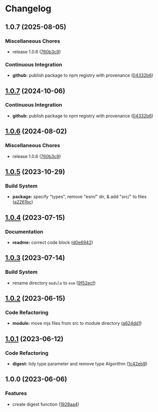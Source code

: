 # Changelog

## 1.0.7 (2025-08-05)


### Miscellaneous Chores

* release 1.0.6 ([760b3c9](https://github.com/encrypit/pepto/commit/760b3c983482d8551d506a892149b6a494df87d6))


### Continuous Integration

* **github:** publish package to npm registry with provenance ([04332b6](https://github.com/encrypit/pepto/commit/04332b65b201d8a21bbfd7bf5f72bd7064cc0387))

## [1.0.7](https://github.com/encrypit/pepto/compare/v1.0.6...v1.0.7) (2024-10-06)


### Continuous Integration

* **github:** publish package to npm registry with provenance ([04332b6](https://github.com/encrypit/pepto/commit/04332b65b201d8a21bbfd7bf5f72bd7064cc0387))

## [1.0.6](https://github.com/encrypit/pepto/compare/v1.0.5...v1.0.6) (2024-08-02)

### Miscellaneous Chores

- release 1.0.6 ([760b3c9](https://github.com/encrypit/pepto/commit/760b3c983482d8551d506a892149b6a494df87d6))

## [1.0.5](https://github.com/encrypit/pepto/compare/v1.0.4...v1.0.5) (2023-10-29)

### Build System

- **package:** specify "types", remove "esm/" dir, & add "src/" to files ([a2261bc](https://github.com/encrypit/pepto/commit/a2261bc870f61a856337261b9add4aded2f45c02))

## [1.0.4](https://github.com/encrypit/pepto/compare/v1.0.3...v1.0.4) (2023-07-15)

### Documentation

- **readme:** correct code block ([d0e6942](https://github.com/encrypit/pepto/commit/d0e69423674e75ed1062199a5872be2ae7303ca2))

## [1.0.3](https://github.com/encrypit/pepto/compare/v1.0.2...v1.0.3) (2023-07-14)

### Build System

- rename directory `module` to `esm` ([9f52ecf](https://github.com/encrypit/pepto/commit/9f52ecfaddcd8047ca7f6b11ee79d9155a39db1a))

## [1.0.2](https://github.com/encrypit/pepto/compare/v1.0.1...v1.0.2) (2023-06-15)

### Code Refactoring

- **module:** move mjs files from src to module directory ([a624dd1](https://github.com/encrypit/pepto/commit/a624dd1222e3641337ed3039029602e9bb033aa5))

## [1.0.1](https://github.com/encrypit/pepto/compare/v1.0.0...v1.0.1) (2023-06-12)

### Code Refactoring

- **digest:** tidy type parameter and remove type Algorithm ([1c42eb9](https://github.com/encrypit/pepto/commit/1c42eb97bb4cff315e7b98c1aaed534666f51f52))

## 1.0.0 (2023-06-06)

### Features

- create digest function ([1928aa4](https://github.com/encrypit/pepto/commit/1928aa485076e56478f82a797f1d2263738cc1ce))
